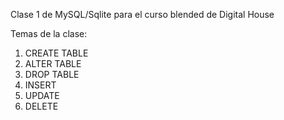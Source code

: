Clase 1 de MySQL/Sqlite para el curso blended de Digital House

Temas de la clase:

1. CREATE TABLE
2. ALTER TABLE
3. DROP TABLE
4. INSERT
5. UPDATE
6. DELETE